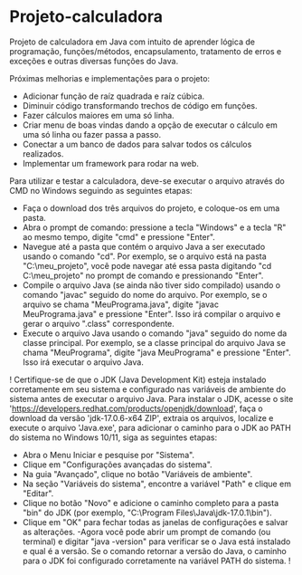 # Projeto-calculadora
Projeto de calculadora em Java com intuito de aprender lógica de programação, funções/métodos, encapsulamento, tratamento de erros e exceções e outras diversas funções do Java.

Próximas melhorias e implementações para o projeto:
- Adicionar função de raíz quadrada e raíz cúbica.
- Diminuir código transformando trechos de código em funções.
- Fazer cálculos maiores em uma só linha.
- Criar menu de boas vindas dando a opção de executar o cálculo em uma só linha ou fazer passa a passo.
- Conectar a um banco de dados para salvar todos os cálculos realizados.
- Implementar um framework para rodar na web.

Para utilizar e testar a calculadora, deve-se executar o arquivo através do CMD no Windows seguindo as seguintes etapas:

- Faça o download dos três arquivos do projeto, e coloque-os em uma pasta.
- Abra o prompt de comando: pressione a tecla "Windows" e a tecla "R" ao mesmo tempo, digite "cmd" e pressione "Enter".
- Navegue até a pasta que contém o arquivo Java a ser executado usando o comando "cd". Por exemplo, se o arquivo está na pasta "C:\meu_projeto", você pode navegar até essa pasta digitando "cd C:\meu_projeto" no prompt de comando e pressionando "Enter".
- Compile o arquivo Java (se ainda não tiver sido compilado) usando o comando "javac" seguido do nome do arquivo. Por exemplo, se o arquivo se chama "MeuPrograma.java", digite "javac MeuPrograma.java" e pressione "Enter". Isso irá compilar o arquivo e gerar o arquivo ".class" correspondente.
- Execute o arquivo Java usando o comando "java" seguido do nome da classe principal. Por exemplo, se a classe principal do arquivo Java se chama "MeuPrograma", digite "java MeuPrograma" e pressione "Enter". Isso irá executar o arquivo Java.

! Certifique-se de que o JDK (Java Development Kit) esteja instalado corretamente em seu sistema e configurado nas variáveis de ambiente do sistema antes de executar o arquivo Java. Para instalar o JDK, acesse o site 'https://developers.redhat.com/products/openjdk/download', faça o download da versão 'jdk-17.0.6-x64 ZIP', extraia os arquivos, localize e execute o arquivo 'Java.exe', para adicionar o caminho para o JDK ao PATH do sistema no Windows 10/11, siga as seguintes etapas:

- Abra o Menu Iniciar e pesquise por "Sistema".
- Clique em "Configurações avançadas do sistema".
- Na guia "Avançado", clique no botão "Variáveis de ambiente".
- Na seção "Variáveis do sistema", encontre a variável "Path" e clique em "Editar".
- Clique no botão "Novo" e adicione o caminho completo para a pasta "bin" do JDK (por exemplo, "C:\Program Files\Java\jdk-17.0.1\bin").
- Clique em "OK" para fechar todas as janelas de configurações e salvar as alterações.
-Agora você pode abrir um prompt de comando (ou terminal) e digitar "java -version" para verificar se o Java está instalado e qual é a versão. Se o comando retornar a versão do Java, o caminho para o JDK foi configurado corretamente na variável PATH do sistema. !
